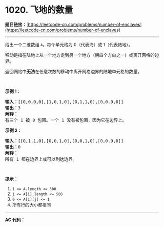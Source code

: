 # 1020. 飞地的数量

**题目链接：**[https://leetcode-cn.com/problems/number-of-enclaves](https://leetcode-cn.com/problems/number-of-enclaves)

---

<div class="content__1Y2H">
 <div class="notranslate">
  <p>给出一个二维数组&nbsp;<code>A</code>，每个单元格为 0（代表海）或 1（代表陆地）。</p> 
  <p>移动是指在陆地上从一个地方走到另一个地方（朝四个方向之一）或离开网格的边界。</p> 
  <p>返回网格中<strong>无法</strong>在任意次数的移动中离开网格边界的陆地单元格的数量。</p> 
  <p>&nbsp;</p> 
  <p><strong>示例 1：</strong></p> 
  <pre class="language-text"><strong>输入：</strong>[[0,0,0,0],[1,0,1,0],[0,1,1,0],[0,0,0,0]]
<strong>输出：</strong>3
<strong>解释： </strong>
有三个 1 被 0 包围。一个 1 没有被包围，因为它在边界上。</pre> 
  <p><strong>示例 2：</strong></p> 
  <pre class="language-text"><strong>输入：</strong>[[0,1,1,0],[0,0,1,0],[0,0,1,0],[0,0,0,0]]
<strong>输出：</strong>0
<strong>解释：</strong>
所有 1 都在边界上或可以到达边界。</pre> 
  <p>&nbsp;</p> 
  <p><strong>提示：</strong></p> 
  <ol> 
   <li><code>1 &lt;= A.length &lt;= 500</code></li> 
   <li><code>1 &lt;= A[i].length &lt;= 500</code></li> 
   <li><code>0 &lt;= A[i][j] &lt;= 1</code></li> 
   <li>所有行的大小都相同</li> 
  </ol> 
 </div>
</div>

---

**AC 代码：**

```java

```